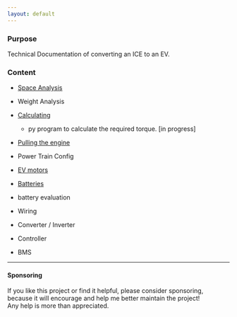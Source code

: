 ```yaml
---
layout: default
---
```


### Purpose
   Technical Documentation of converting an ICE to an EV. 

### Content

* [Space Analysis](spaceAnalysis.md)
* Weight Analysis
* [Calculating](./calculating.md)
  * py program to calculate the required torque. [in progress]

* [Pulling the engine](./pulling.md) 
* Power Train Config	
* [EV motors](./evEngine.md) 
* [Batteries](./batteries.md)
* battery evaluation	 

* Wiring	
* Converter / Inverter
* Controller
* BMS 





***

#### Sponsoring

If you like this project or find it helpful, please consider sponsoring, <br>
because it will encourage and help me better maintain the project! <br>
Any help is more than appreciated. 

